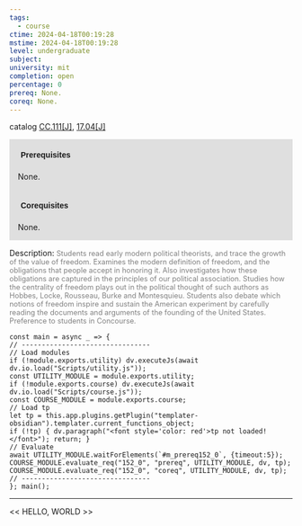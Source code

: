 ```yaml
---
tags:
  - course
ctime: 2024-04-18T00:19:28
mstime: 2024-04-18T00:19:28
level: undergraduate
subject: 
university: mit
completion: open
percentage: 0
prereq: None.
coreq: None.
---
```


catalog [CC.111[J]](http://student.mit.edu/catalog/mCCa.html#CC.111), [17.04[J]](http://student.mit.edu/catalog/m17a.html#17.04)

<span style="display: block; padding: 15px; background-color: rgb(100, 100, 100, 0.2);"><font id="m_prereq152_0" style="display: block; font-family: Arial, sans-serif; font-weight: bold; padding: 5px">Prerequisites</font><br><span id="prereq152_0">None.</span></span>
<span style="display: block; padding: 15px; background-color: rgb(100, 100, 100, 0.2);"><font id="m_coreq152_0" style="display: block; font-family: Arial, sans-serif; font-weight: bold; padding: 5px">Corequisites</font><br><span id="coreq152_0">None.</span></span>

<font style="">Description:</font>
<font style="color: grey; font-size: 0.8rem;">Students read early modern political theorists, and trace the growth of the value of freedom.  Examines the modern definition of freedom, and the obligations that people accept in honoring it.  Also investigates how these obligations are captured in the principles of our political association.  Studies how the centrality of freedom plays out in the political thought of such authors as Hobbes, Locke, Rousseau, Burke and Montesquieu.  Students also debate which notions of freedom inspire and sustain the American experiment by carefully reading the documents and arguments of the founding of the United States. Preference to students in Concourse.</font>

```dataviewjs
const main = async _ => {
// --------------------------------
// Load modules
if (!module.exports.utility) dv.executeJs(await dv.io.load("Scripts/utility.js"));
const UTILITY_MODULE = module.exports.utility;
if (!module.exports.course) dv.executeJs(await dv.io.load("Scripts/course.js"));
const COURSE_MODULE = module.exports.course;
// Load tp
let tp = this.app.plugins.getPlugin("templater-obsidian").templater.current_functions_object;
if (!tp) { dv.paragraph("<font style='color: red'>tp not loaded!</font>"); return; }
// Evaluate
await UTILITY_MODULE.waitForElements(`#m_prereq152_0`, {timeout:5});
COURSE_MODULE.evaluate_req("152_0", "prereq", UTILITY_MODULE, dv, tp);
COURSE_MODULE.evaluate_req("152_0", "coreq", UTILITY_MODULE, dv, tp);
// --------------------------------
}; main();
```

---

<< HELLO, WORLD >>
